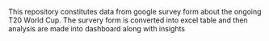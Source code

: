 
This repository constitutes data from google survey form about the ongoing T20 World Cup. The survery form is converted into excel table and then analysis are made into dashboard along with insights
